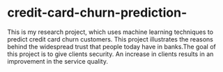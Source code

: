 # credit-card-churn-prediction-
This is my research project, which uses machine learning techniques to predict credit card churn customers. This project illustrates the reasons behind the widespread trust that people today have in banks.The goal of this project is to give clients security.  An increase in clients results in an improvement in the service quality. 
